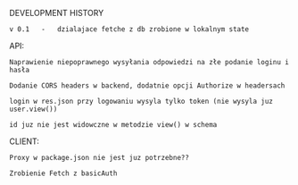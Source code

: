 DEVELOPMENT HISTORY

    v 0.1   -   dzialajace fetche z db zrobione w lokalnym state

API:

    Naprawienie niepoprawnego wysyłania odpowiedzi na złe podanie loginu i hasła

    Dodanie CORS headers w backend, dodatnie opcji Authorize w headersach

    login w res.json przy logowaniu wysyla tylko token (nie wysyla juz user.view())

    id juz nie jest widowczne w metodzie view() w schema

CLIENT:

    Proxy w package.json nie jest juz potrzebne??
    
    Zrobienie Fetch z basicAuth
